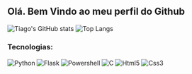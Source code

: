 
## Olá. Bem Vindo ao meu perfil do Github

![Tiago's GitHub stats](https://github-readme-stats.vercel.app/api?username=TiagoAlbuquerqueSantos&show_icons=true&theme=dracula)
![Top Langs](https://github-readme-stats.vercel.app/api/top-langs/?username=TiagoAlbuquerqueSantos&layout=compact&theme=dracula)

### Tecnologias:

<div style="display: inline_block">
  <img align="center" alt="Python" src="https://img.shields.io/badge/Python-14354C?style=for-the-badge&logo=python&logoColor=white"></img>
  <img align="center" alt="Flask" src="https://img.shields.io/badge/Flask-000000?style=for-the-badge&logo=flask&logoColor=white"></img>
  <img align="center" alt="Powershell" src="  https://img.shields.io/badge/Powershell-2CA5E0?style=for-the-badge&logo=powershell&logoColor=white"></img>
  <img align="center" alt="C" src="https://img.shields.io/badge/C-00599C?style=for-the-badge&logo=c&logoColor=white"></img>
  <img align="center" alt="Html5" src="https://img.shields.io/badge/HTML5-E34F26?style=for-the-badge&logo=html5&logoColor=white"></img>
  <img align="center" alt="Css3" src="https://img.shields.io/badge/CSS3-1572B6?style=for-the-badge&logo=css3&logoColor=white"></img>
</div>

##

<img src="https://www.animatedimages.org/data/media/562/animated-line-image-0184.gif" width="1920" height="10" />
